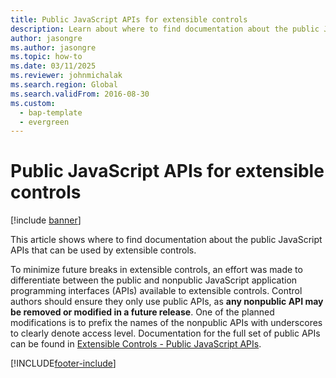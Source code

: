 ```yaml
---
title: Public JavaScript APIs for extensible controls
description: Learn about where to find documentation about the public JavaScript APIs that can be used by extensible controls.
author: jasongre
ms.author: jasongre
ms.topic: how-to
ms.date: 03/11/2025
ms.reviewer: johnmichalak
ms.search.region: Global
ms.search.validFrom: 2016-08-30
ms.custom: 
  - bap-template
  - evergreen
---
```


# Public JavaScript APIs for extensible controls

[!include [banner](../includes/banner.md)]

This article shows where to find documentation about the public JavaScript APIs that can be used by extensible controls. 

To minimize future breaks in extensible controls, an effort was made to differentiate between the public and nonpublic JavaScript application programming interfaces (APIs) available to extensible controls. Control authors should ensure they only use public APIs, as **any nonpublic API may be removed or modified in a future release**. One of the planned modifications is to prefix the names of the nonpublic APIs with underscores to clearly denote access level. Documentation for the full set of public APIs can be found in [Extensible Controls - Public JavaScript APIs](https://download.microsoft.com/download/f3f58936-f06c-46bf-8a3b-37a43c38f9a9/DynamicsAX_JavaScript_API_Documentation_Update.pdf).

[!INCLUDE[footer-include](../../../includes/footer-banner.md)]
